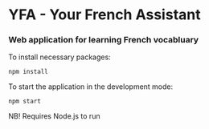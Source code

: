 # YFA - Your French Assistant

### Web application for learning French vocabluary

To install necessary packages:

	npm install

To start the application in the development mode:

	npm start
  
NB! Requires Node.js to run
